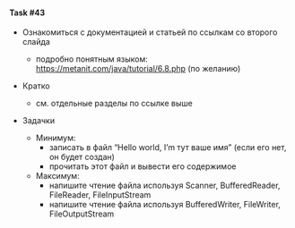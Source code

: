 #### Task #43

* Ознакомиться с документацией и статьей по ссылкам со второго слайда
    - подробно понятным языком: https://metanit.com/java/tutorial/6.8.php (по желанию)
* Кратко
    - см. отдельные разделы по ссылке выше
  
* Задачки
    - Минимум:
      - записать в файл “Hello world, I’m тут ваше имя” (если его нет, он будет создан)
      - прочитать этот файл и вывести его содержимое
    - Максимум:
      - напишите чтение файла используя Scanner, BufferedReader, FileReader, FileInputStream
      - напишите чтение файла используя BufferedWriter, FileWriter, FileOutputStream